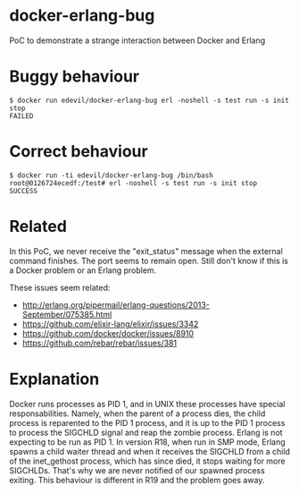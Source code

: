 # docker-erlang-bug
PoC to demonstrate a strange interaction between Docker and Erlang

# Buggy behaviour

    $ docker run edevil/docker-erlang-bug erl -noshell -s test run -s init stop
    FAILED

# Correct behaviour

    $ docker run -ti edevil/docker-erlang-bug /bin/bash
    root@0126724ecedf:/test# erl -noshell -s test run -s init stop
    SUCCESS

# Related

In this PoC, we never receive the "exit_status" message when the external
command finishes. The port seems to remain open. Still don't know if this is
a Docker problem or an Erlang problem.

These issues seem related:

- http://erlang.org/pipermail/erlang-questions/2013-September/075385.html
- https://github.com/elixir-lang/elixir/issues/3342
- https://github.com/docker/docker/issues/8910
- https://github.com/rebar/rebar/issues/381

# Explanation

Docker runs processes as PID 1, and in UNIX these processes have special
responsabilities. Namely, when the parent of a process dies, the child process
is reparented to the PID 1 process, and it is up to the PID 1 process to process
the SIGCHLD signal and reap the zombie process. Erlang is not expecting to be
run as PID 1. In version R18, when run in SMP mode, Erlang spawns a child waiter
thread and when it receives the SIGCHLD from a child of the inet_gethost
process, which has since died, it stops waiting for more SIGCHLDs. That's
why we are never notified of our spawned process exiting. This behaviour is
different in R19 and the problem goes away.
